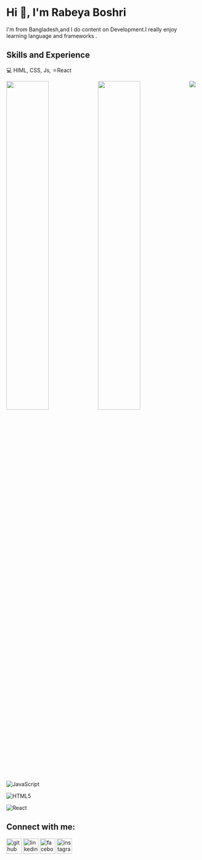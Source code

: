 # Hi 👋, I'm Rabeya Boshri

I'm from Bangladesh,and I do content on Development.I really enjoy learning language and frameworks .

## Skills and Experience

💻 HIML, CSS, Js, ⚛️React


<img align="left" width="47%" src="https://github-readme-stats.vercel.app/api?username=rabeya003&show_icons=true&theme=radical" />

<img align="left" width="47%" src="https://github-readme-stats.vercel.app/api/top-langs/?username=rabeya003&layout=compact" />

<img  src="https://img.shields.io/badge/node.js-6DA55F?style=for-the-badge&logo=node.js&logoColor=white" />

![JavaScript](https://img.shields.io/badge/javascript-%23323330.svg?style=for-the-badge&logo=javascript&logoColor=%23F7DF1E)

![HTML5](https://img.shields.io/badge/html5-%23E34F26.svg?style=for-the-badge&logo=html5&logoColor=white)

![React](https://img.shields.io/badge/react-%2320232a.svg?style=for-the-badge&logo=react&logoColor=%2361DAFB)

## Connect with me:
[<img src='https://cdn.jsdelivr.net/npm/simple-icons@3.0.1/icons/github.svg' alt='github' height='40'>](https://github.com/rabeya003)  [<img src='https://cdn.jsdelivr.net/npm/simple-icons@3.0.1/icons/linkedin.svg' alt='linkedin' height='40'>](https://www.linkedin.com/in/rabeya-boshri-mou/)  [<img src='https://cdn.jsdelivr.net/npm/simple-icons@3.0.1/icons/facebook.svg' alt='facebook' height='40'>](https://www.facebook.com/rboshri.mou)  [<img src='https://cdn.jsdelivr.net/npm/simple-icons@3.0.1/icons/instagram.svg' alt='instagram' height='40'>](https://www.instagram.com/rboshri.mou/)  
